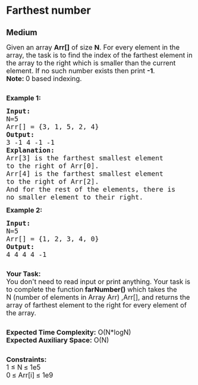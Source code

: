 # Farthest number
## Medium
<div class="problems_problem_content__Xm_eO"><p><span style="font-size:18px">Given an array <strong>A</strong><strong>rr[]</strong>&nbsp;of size&nbsp;<strong>N</strong>. For every element in the array, the task is to find the index of the farthest element in the array to the right which is smaller than the current element. If no such number exists then print&nbsp;<strong>-1</strong>.</span><br>
<strong><span style="font-size:18px">Note: </span></strong><span style="font-size:18px">0 based indexing.</span></p>

<p><br>
<span style="font-size:18px"><strong>Example 1:</strong></span></p>

<pre><span style="font-size:18px"><strong>Input:</strong> </span>
<span style="font-size:18px">N=5</span>
<span style="font-size:18px">Arr[] = {3, 1, 5, 2, 4}</span>
<span style="font-size:18px"><strong>Output:</strong> </span>
<span style="font-size:18px">3 -1 4 -1 -1</span>
<strong><span style="font-size:18px">Explanation:</span></strong>
<span style="font-size:18px">Arr[3] is the farthest smallest element
to the right of Arr[0].
Arr[4] is the farthest smallest element
to the right of Arr[2].
And for the rest of the elements, there is
no smaller element to their right.</span>
</pre>

<p><span style="font-size:18px"><strong>Example 2:</strong></span></p>

<pre><span style="font-size:18px"><strong>Input:</strong> </span>
<span style="font-size:18px">N=5</span>
<span style="font-size:18px">Arr[] = {1, 2, 3, 4, 0}</span>
<span style="font-size:18px"><strong>Output:</strong> </span>
<span style="font-size:18px">4 4 4 4 -1</span></pre>

<p><br>
<span style="font-size:18px"><strong>Your Task:&nbsp;</strong></span><br>
<span style="font-size:18px">You don't need to read input or print anything. Your task is to complete the function<strong> farNumber()</strong>&nbsp;which takes the N&nbsp;(number of elements in Array Arr) ,Arr[], and returns the array&nbsp;of farthest element to the right for&nbsp;every&nbsp;element of the array.</span></p>

<p><br>
<span style="font-size:18px"><strong>Expected Time Complexity:</strong> O(N*logN)<br>
<strong>Expected Auxiliary Space:</strong> O(N)</span></p>

<p><br>
<strong><span style="font-size:18px">Constraints:</span></strong><br>
<span style="font-size:18px">1 </span> <span style="font-size:18px">≤ </span> <span style="font-size:18px">N</span> <span style="font-size:18px">≤ </span> <span style="font-size:18px">1e5<br>
0</span> <span style="font-size:18px">≤ </span> <span style="font-size:18px">Arr[i]</span>&nbsp;<span style="font-size:18px">≤ </span> <span style="font-size:18px">1e9&nbsp;</span></p>
</div>